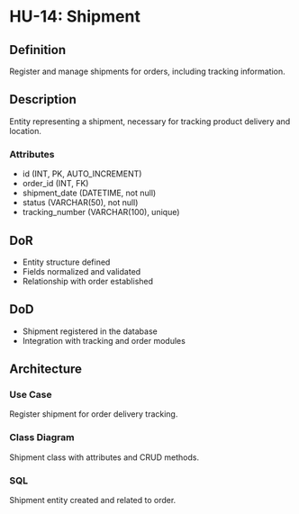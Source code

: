 # HU-14: Shipment

## Definition
Register and manage shipments for orders, including tracking information.

## Description
Entity representing a shipment, necessary for tracking product delivery and location.

### Attributes
- id (INT, PK, AUTO_INCREMENT)
- order_id (INT, FK)
- shipment_date (DATETIME, not null)
- status (VARCHAR(50), not null)
- tracking_number (VARCHAR(100), unique)

## DoR
- Entity structure defined
- Fields normalized and validated
- Relationship with order established

## DoD
- Shipment registered in the database
- Integration with tracking and order modules

## Architecture
### Use Case
Register shipment for order delivery tracking.

### Class Diagram
Shipment class with attributes and CRUD methods.

### SQL
Shipment entity created and related to order.
